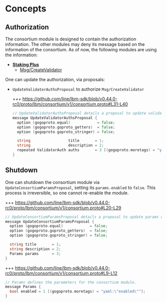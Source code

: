 <!--
order: 1
-->

# Concepts

## Authorization

The consortium module is designed to contain the authorization information. The other modules may deny its message based on the information of the consortium. As of now, the following modules are using the information:

- **[Staking Plus](../../stakingplus/spec/README.md)**
    - [Msg/CreateValidator](../../stakingplus/spec/03_messages.md#msgcreatevalidator)

One can update the authorization, via proposals:

- `UpdateValidatorAuthsProposal` to authorize `Msg/CreateValidator`

    +++ https://github.com/line/lbm-sdk/blob/v0.44.0-rc0/proto/lbm/consortium/v1/consortium.proto#L31-L40
    ```go
    // UpdateValidatorAuthsProposal details a proposal to update validator auths on consortium.
    message UpdateValidatorAuthsProposal {
      option (gogoproto.equal)            = false;
      option (gogoproto.goproto_getters)  = false;
      option (gogoproto.goproto_stringer) = false;

      string                 title       = 1;
      string                 description = 2;
      repeated ValidatorAuth auths       = 3 [(gogoproto.moretags) = "yaml:\"auths\""];
    }
    ```

## Shutdown

One can shutdown the consortium module via `UpdateConsortiumParamsProposal`, setting its `params.enabled` to `false`. This process is irreversible, so one cannot re-enable the module.

+++ https://github.com/line/lbm-sdk/blob/v0.44.0-rc0/proto/lbm/consortium/v1/consortium.proto#L20-L29
```go
// UpdateConsortiumParamsProposal details a proposal to update params of cosortium module.
message UpdateConsortiumParamsProposal {
  option (gogoproto.equal)            = false;
  option (gogoproto.goproto_getters)  = false;
  option (gogoproto.goproto_stringer) = false;

  string title       = 1;
  string description = 2;
  Params params      = 3;
}
```

+++ https://github.com/line/lbm-sdk/blob/v0.44.0-rc0/proto/lbm/consortium/v1/consortium.proto#L9-L12
```go
// Params defines the parameters for the consortium module.
message Params {
  bool enabled = 1 [(gogoproto.moretags) = "yaml:\"enabled\""];
}
```
